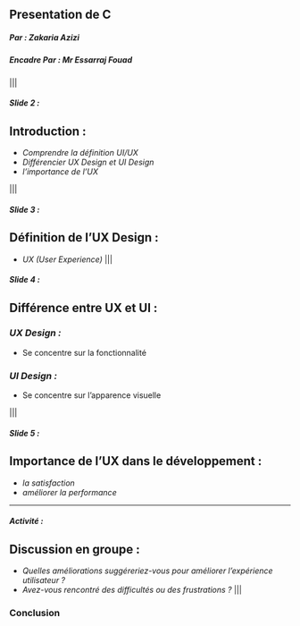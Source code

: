 ## Presentation de C

##### *Par* : Zakaria Azizi
##### *Encadre Par* : Mr Essarraj Fouad

|||

##### Slide 2 :

## Introduction :

- *Comprendre la définition UI/UX*
- *Différencier UX Design et UI Design*
- *l’importance de l’UX*

|||
##### Slide 3 :

## Définition de l’UX Design :

- *UX (User Experience)*
|||

##### Slide 4 :
## Différence entre UX et UI :
### *UX Design :*
- Se concentre sur la fonctionnalité

### *UI Design :*
- Se concentre sur l’apparence visuelle

|||

##### Slide 5 :
## Importance de l’UX dans le développement :
- *la satisfaction*
- *améliorer la performance*
---

##### Activité :
## Discussion en groupe :
- *Quelles améliorations suggéreriez-vous pour améliorer l’expérience utilisateur ?*
- *Avez-vous rencontré des difficultés ou des frustrations ?*
|||

### Conclusion
